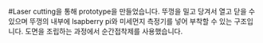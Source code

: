 <img scr="https://user-images.githubusercontent.com/50007485/58684870-ba08c680-83b4-11e9-8839-217729b189f7.jpg">
<img scr="https://user-images.githubusercontent.com/50007485/58684869-b9703000-83b4-11e9-880c-6b3c5e2baed9.jpg">

#Laser cutting을 통해 prototype을 만들었습니다. 뚜껑을 밀고 당겨서 열고 닫을 수 있으며 뚜껑의 내부에 lsapberry pi와 미세먼지 측정기를 넣어 부착할 수 있는 구조입니다. 도면을 조립하는 과정에서 순간접착제를 사용했습니다.
